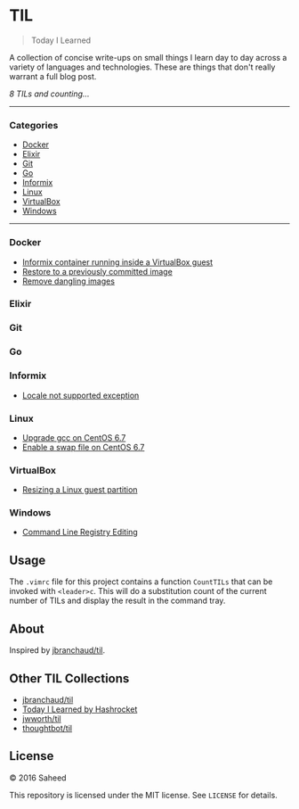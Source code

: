 # TIL

> Today I Learned

A collection of concise write-ups on small things I learn day to day across a
variety of languages and technologies. These are things that don't really
warrant a full blog post. 

_8 TILs and counting..._

---

### Categories

* [Docker](#docker)
* [Elixir](#elixir)
* [Git](#git)
* [Go](#go)
* [Informix](#informix)
* [Linux](#linux)
* [VirtualBox](#virtualbox)
* [Windows](#windows)

---


### Docker

- [Informix container running inside a VirtualBox guest](docker/informix-container-inside-virtualbox-guest-os.md)
- [Restore to a previously committed image](docker/restore-to-a-previous-commit.md)
- [Remove dangling images](docker/remove-dangling-images.md)

### Elixir

### Git

### Go

### Informix

- [Locale not supported exception](informix/locale-not-supported-exception.md)

### Linux

- [Upgrade gcc on CentOS 6.7](linux/01_upgrade-gcc-on-centos.md)
- [Enable a swap file on CentOS 6.7](linux/02_enable-swap-file-on-centos.md)


### VirtualBox

- [Resizing a Linux guest partition](virtualbox/resizing-linux-guest-partition.md)

### Windows

- [Command Line Registry Editing](windows/command-line-regedit.md)



## Usage

The `.vimrc` file for this project contains a function `CountTILs` that can
be invoked with `<leader>c`. This will do a substitution count of the
current number of TILs and display the result in the command tray.

## About

Inspired by [jbranchaud/til](https://github.com/jbranchaud/til).


## Other TIL Collections

* [jbranchaud/til](https://github.com/jbranchaud/til)
* [Today I Learned by Hashrocket](https://til.hashrocket.com)
* [jwworth/til](https://github.com/jwworth/til)
* [thoughtbot/til](https://github.com/thoughtbot/til)

## License

&copy; 2016 Saheed

This repository is licensed under the MIT license. See `LICENSE` for details.
